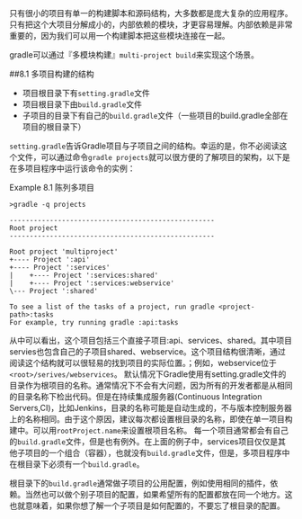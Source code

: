 只有很小的项目有单一的构建脚本和源码结构，大多数都是庞大复杂的应用程序。只有把这个大项目分解成小的，内部依赖的模块，才更容易理解。内部依赖是非常重要的，因为我们可以用一个构建脚本把这些模块连接在一起。

gradle可以通过『多模块构建』`multi-project build`来实现这个场景。


##8.1 多项目构建的结构

* 项目根目录下有`setting.gradle`文件
* 项目根目录下由`build.gradle`文件
* 子项目的目录下有自己的`build.gradle`文件（一些项目的build.gradle全部在项目的根目录下）

`setting.gradle`告诉Gradle项目与子项目之间的结构。幸运的是，你不必阅读这个文件，可以通过命令`gradle projects`就可以很方便的了解项目的架构，以下是在多项目程序中运行该命令的实例：

Example 8.1 陈列多项目
```
>gradle -q projects

---------------------------------------------------
Root project
---------------------------------------------------

Root project 'multiproject'
+---- Project ':api'
+---- Project ':services'
|    +---- Project ':services:shared'
|    +---- Project ':services:webservice'
\--- Project ':shared'

To see a list of the tasks of a project, run gradle <project-path>:tasks
For example, try running gradle :api:tasks
```
从中可以看出，这个项目包括三个直接子项目:api、services、shared。其中项目servies也包含自己的子项目shared、webservice。这个项目结构很清晰，通过阅读这个结构就可以很轻易的找到项目的实际位置。；例如，webservice位于`<root>/serives/webservices`。
默认情况下Gradle使用有setting.gradle文件的目录作为根项目的名称。通常情况下不会有大问题，因为所有的开发者都是从相同的目录名称下检出代码。但是在持续集成服务器(Continuous Integration Servers,CI)，比如Jenkins，目录的名称可能是自动生成的，不与版本控制服务器上的名称相同。由于这个原因，建议每次都设置根目录的名称，即使在单一项目构建中。可以用`rootProject.name`来设置根项目名称。
每一个项目通常都会有自己的`build.gradle`文件，但是也有例外。在上面的例子中，services项目仅仅是其他子项目的一个组合（容器），也就没有`build.gradle`文件，但是，多项目程序中在根目录下必须有一个`build.gradle`。

根目录下的`build.gradle`通常做子项目的公用配置，例如使用相同的插件，依赖。当然也可以做个别子项目的配置，如果希望所有的配置都放在同一个地方。这也就意味着，如果你想了解一个子项目是如何配置的，不要忘了根目录的配置。


